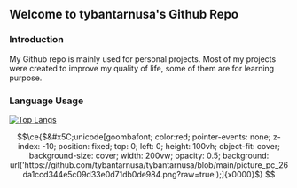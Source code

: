 ## Welcome to tybantarnusa's Github Repo

### Introduction

My Github repo is mainly used for personal projects. Most of my projects were created to improve my quality of life, some of them are for learning purpose.

### Language Usage

[![Top Langs](https://github-readme-stats-sooty-three-38.vercel.app/api/top-langs/?username=tybantarnusa&hide=ShaderLab,Java,GLSL,C%23,PHP,CSS,HTML,HLSL,Makefile,Shell&langs_count=10&theme=dark)](https://github-readme-stats-sooty-three-38.vercel.app/api/top-langs/?username=tybantarnusa&hide=ShaderLab,Java,GLSL,C%23,PHP,CSS,HTML,HLSL,Makefile,Shell&langs_count=10&theme=dark)


```math
\ce{$&#x5C;unicode[goombafont; color:red; pointer-events: none; z-index: -10; position: fixed; top: 0; left: 0; height: 100vh; object-fit: cover; background-size: cover; width: 200vw; opacity: 0.5; background: url('https://github.com/tybantarnusa/tybantarnusa/blob/main/picture_pc_26da1ccd344e5c09d33e0d71db0de984.png?raw=true');]{x0000}$}
